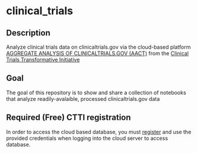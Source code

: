 # clinical_trials

## Description

Analyze clinical trials data on clinicaltrials.gov via the cloud-based platform [AGGREGATE ANALYSIS OF CLINICALTRIALS.GOV (AACT)](https://aact.ctti-clinicaltrials.org/points_to_consider) from the [Clinical Trials Transformative Initiative](https://www.ctti-clinicaltrials.org/)

## Goal

The goal of this repository is to show and share a collection of notebooks that analyze readily-avalaible, processed clinicaltrials.gov data 

## Required (Free) CTTI registration

In order to access the cloud based database, you must [register](https://aact.ctti-clinicaltrials.org/users/sign_up) and use the provided credentials when logging into the cloud server to access database.

